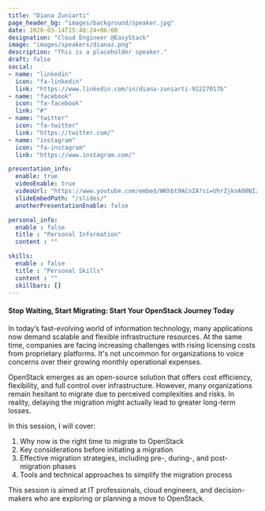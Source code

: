 ```yaml
---
title: "Diana Zuniarti"
page_header_bg: "images/background/speaker.jpg"
date: 2020-03-14T15:40:24+06:00
designation: "Cloud Engineer @EasyStack"
image: "images/speakers/dianaz.png"
description: "This is a placeholder speaker."
draft: false
social:
- name: "linkedin"
  icon: "fa-linkedin"
  link: "https://www.linkedin.com/in/diana-zuniarti-92227017b"
- name: "facebook"
  icon: "fa-facebook"
  link: "#"
- name: "twitter"
  icon: "fa-twitter"
  link: "https://twitter.com/"
- name: "instagram"
  icon: "fa-instagram"
  link: "https://www.instagram.com/"

presentation_info:
  enable: true
  videoEnable: true
  videoUrl: "https://www.youtube.com/embed/WKhbt9ACnZA?si=UhrZjknA00NIzObo"
  slideEmbedPath: "/slides/" 
  anotherPresentationEnable: false

personal_info:
  enable : false
  title : "Personal Information"
  content : ""

skills:
  enable : false
  title : "Personal Skills"
  content : ""
  skillbars: []
---
```


#### Stop Waiting, Start Migrating: Start Your OpenStack Journey Today

In today’s fast-evolving world of information technology, many applications now demand scalable and flexible infrastructure resources. At the same time, companies are facing increasing challenges with rising licensing costs from proprietary platforms. It's not uncommon for organizations to voice concerns over their growing monthly operational expenses.

OpenStack emerges as an open-source solution that offers cost efficiency, flexibility, and full control over infrastructure. However, many organizations remain hesitant to migrate due to perceived complexities and risks. In reality, delaying the migration might actually lead to greater long-term losses.

In this session, I will cover:

1. Why now is the right time to migrate to OpenStack
2. Key considerations before initiating a migration
3. Effective migration strategies, including pre-, during-, and post-migration phases
4. Tools and technical approaches to simplify the migration process


This session is aimed at IT professionals, cloud engineers, and decision-makers who are exploring or planning a move to OpenStack.
